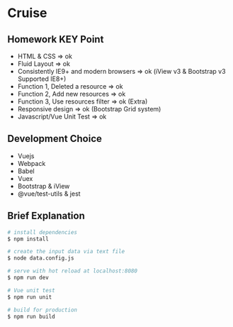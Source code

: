 # Cruise

## Homework KEY Point

- HTML & CSS => ok
- Fluid Layout => ok
- Consistently IE9+ and modern browsers => ok (iView v3 & Bootstrap v3 Supported IE8+)
- Function 1, Deleted a resource => ok
- Function 2, Add new resources => ok
- Function 3, Use resources filter => ok (Extra)
- Responsive design => ok (Bootstrap Grid system)
- Javascript/Vue Unit Test => ok

## Development Choice

- Vuejs
- Webpack
- Babel
- Vuex
- Bootstrap & iView
- @vue/test-utils & jest

## Brief Explanation
``` bash
# install dependencies
$ npm install

# create the input data via text file
$ node data.config.js

# serve with hot reload at localhost:8080
$ npm run dev

# Vue unit test
$ npm run unit

# build for production
$ npm run build
```
